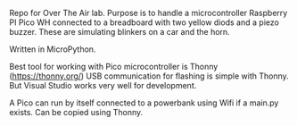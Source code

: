 Repo for Over The Air lab.
Purpose is to handle a microcontroller Raspberry PI Pico WH connected to a breadboard with two yellow diods and a piezo buzzer.
These are simulating blinkers on a car and the horn.

Written in MicroPython.

Best tool for working with Pico microcontroller is Thonny (https://thonny.org/)
USB communication for flashing is simple with Thonny.
But Visual Studio works very well for development.

A Pico can run by itself connected to a powerbank using Wifi if a main.py exists.
Can be copied using Thonny.
